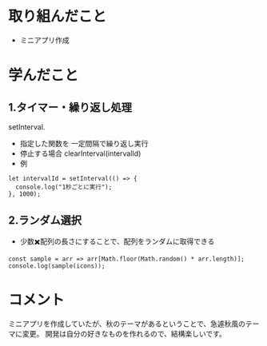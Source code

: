 # 取り組んだこと
- ミニアプリ作成

# 学んだこと
## 1.タイマー・繰り返し処理
setInterval. 
- 指定した関数を 一定間隔で繰り返し実行
- 停止する場合 clearInterval(intervalId)
- 例
```
let intervalId = setInterval(() => {
  console.log("1秒ごとに実行");
}, 1000);
```

## 2.ランダム選択
- 少数✖️配列の長さにすることで、配列をランダムに取得できる

```
const sample = arr => arr[Math.floor(Math.random() * arr.length)];
console.log(sample(icons));
```

# コメント
ミニアプリを作成していたが、秋のテーマがあるということで、急遽秋風のテーマに変更。
開発は自分の好きなものを作れるので、結構楽しいです。